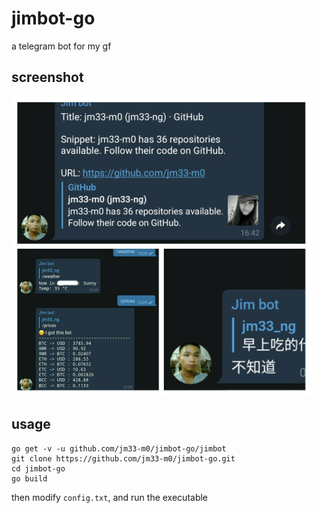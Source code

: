 # jimbot-go
a telegram bot for my gf

## screenshot

![](/screenshots/screenshots.jpg)

## usage

```
go get -v -u github.com/jm33-m0/jimbot-go/jimbot
git clone https://github.com/jm33-m0/jimbot-go.git
cd jimbot-go
go build
```
then modify `config.txt`, and run the executable
